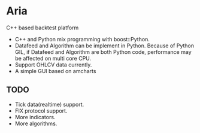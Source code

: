 # Aria
C++ based backtest platform

- C++ and Python mix programming with boost::Python.
- Datafeed and Algorithm can be implement in Python.
	Because of Python GIL, if Datafeed and Algorithm are both Python code, performance may be affected on multi core CPU.
- Support OHLCV data currently.
- A simple GUI based on amcharts

TODO
------------
- Tick data(realtime) support.
- FIX protocol support.
- More indicators.
- More algorithms.